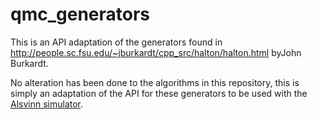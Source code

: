 # qmc_generators
This is an API adaptation of the generators found in http://people.sc.fsu.edu/~jburkardt/cpp_src/halton/halton.html byJohn Burkardt.

No alteration has been done to the algorithms in this repository, this is simply an adaptation of the API for these generators to be used with the [Alsvinn simulator](https://github.com/alsvinn/alsvinn). 
